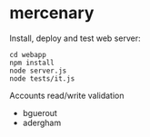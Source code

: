 mercenary
=========

Install, deploy and test web server:

```
cd webapp
npm install
node server.js
node tests/it.js
```

Accounts read/write validation

- bguerout
- adergham

